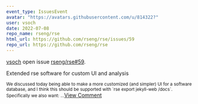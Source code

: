 ```yaml
---
event_type: IssuesEvent
avatar: "https://avatars.githubusercontent.com/u/814322?"
user: vsoch
date: 2022-07-08
repo_name: rseng/rse
html_url: https://github.com/rseng/rse/issues/59
repo_url: https://github.com/rseng/rse
---
```


<a href='https://github.com/vsoch' target='_blank'>vsoch</a> open issue <a href='https://github.com/rseng/rse/issues/59' target='_blank'>rseng/rse#59</a>.

<p>Extended rse software for custom UI and analysis</p><small>We discussed today being able to make a more customized (and simpler) UI for a software database, and I think this should be supported with `rse export jekyll-web /docs`. Specifically we also want:...</small><a href='https://github.com/rseng/rse/issues/59' target='_blank'>View Comment</a>